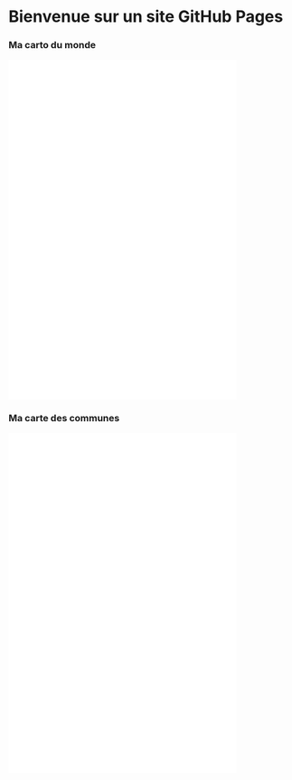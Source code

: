 
# Bienvenue sur un site GitHub Pages


### Ma carto du monde 
<iframe src="carto_monde/page.html" width="80%" height="600px" style="border:none;"></iframe>


### Ma carte des communes
<iframe src="carto_comm/index.html" width="80%" height="600px" style="border:none;"></iframe>

